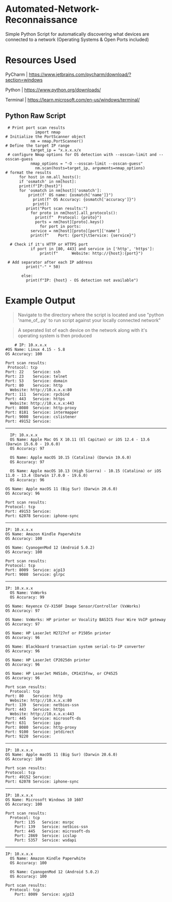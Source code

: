 # Automated-Network-Reconnaissance
Simple Python Script for automatically discovering what devices are connected to a network (Operating Systems & Open Ports included)

# Resources Used 
PyCharm | https://www.jetbrains.com/pycharm/download/?section=windows

Python | https://www.python.org/downloads/

Terminal | https://learn.microsoft.com/en-us/windows/terminal/

<h2>Python Raw Script</h2>
  
     # Print port scan results
                 import nmap
    # Initialize the PortScanner object
               nm = nmap.PortScanner()
    # Define the target IP range 
               target_ip = "x.x.x.x/x
     # configure Nmap options for OS detection with --osscan-limit and --osscan-guess
               nmap_options = "-O --osscan-limit --osscan-guess"
                 nm.scan(hosts=target_ip, arguments=nmap_options)
    # format the results
          for host in nm.all_hosts():
          if 'osmatch' in nm[host]:
          print(f"IP:{host}")
          for 'osmatch in nm[host]['osmatch']:
              print(f' OS name: {osmatch['name']}")
                print(f" OS Accuracy: {osmatch['accuracy']}")
                print()
             print("Port scan results:")
               for proto in nm[host].all_protocols():
                 print(f"  Protocol: {proto}")
                 ports = nm[host][proto].keys()
                   for port in ports:
               service = nm[host][proto][port]['name']
               print(f"    Port: {port}\tService: {service}")

      # Check if it's HTTP or HTTPS port
               if port in [80, 443] and service in ['http', 'https']:
                   print(f"      Website: http://{host}:{port}")

     # Add separator after each IP address
             print("-" * 50)

           else:
             print(f"IP: {host} - OS detection not available")

# Example Output

> Navigate to the directory where the script is located and use "python 'name_of_.py' to run script against your locally connected network"

> A seperated list of each device on the network along with it's operating system is then produced
  
        # IP: 10.x.x.x
    #OS Name: Linux 4.15 - 5.8
    OS Accuracy: 100

    Port scan results:
     Protocol: tcp
    Port: 22    Service: ssh
    Port: 23    Service: telnet
    Port: 53    Service: domain
    Port: 80    Service: http
      Website: http://10.x.x.x:80
    Port: 111   Service: rpcbind
    Port: 443   Service: https
      Website: http://10.x.x.x:443
    Port: 8080  Service: http-proxy
    Port: 8181  Service: intermapper
    Port: 9000  Service: cslistener
    Port: 49152 Service:
--------------------------------------------------
      IP: 10.x.x.x
      OS Name: Apple Mac OS X 10.11 (El Capitan) or iOS 12.4 - 13.6 (Darwin 15.6.0 - 19.6.0)
      OS Accuracy: 97

      OS Name: Apple macOS 10.15 (Catalina) (Darwin 19.6.0)
      OS Accuracy: 97

      OS Name: Apple macOS 10.13 (High Sierra) - 10.15 (Catalina) or iOS 11.0 - 13.4 (Darwin 17.0.0 - 19.6.0)
      OS Accuracy: 96

    OS Name: Apple macOS 11 (Big Sur) (Darwin 20.6.0)
    OS Accuracy: 96

    Port scan results:
    Protocol: tcp
    Port: 49153 Service:
    Port: 62078 Service: iphone-sync
--------------------------------------------------
    IP: 10.x.x.x
    OS Name: Amazon Kindle Paperwhite
    OS Accuracy: 100

    OS Name: CyanogenMod 12 (Android 5.0.2)
    OS Accuracy: 100

    Port scan results:
    Protocol: tcp
    Port: 8009  Service: ajp13
    Port: 9080  Service: glrpc
--------------------------------------------------
    IP: 10.x.x.x
      OS Name: VxWorks
      OS Accuracy: 99

    OS Name: Keyence CV-X150F Image Sensor/Controller (VxWorks)
    OS Accuracy: 97

    OS Name: VxWorks: HP printer or Vocality BASICS Four Wire VoIP gateway
    OS Accuracy: 97

    OS Name: HP LaserJet M2727nf or P1505n printer
    OS Accuracy: 96

    OS Name: Blackboard transaction system serial-to-IP converter
    OS Accuracy: 96

    OS Name: HP LaserJet CP2025dn printer
    OS Accuracy: 96

    OS Name: HP LaserJet M451dn, CM1415fnw, or CP4525
    OS Accuracy: 96

    Port scan results:
      Protocol: tcp
    Port: 80    Service: http
      Website: http://10.x.x.x:80
    Port: 139   Service: netbios-ssn
    Port: 443   Service: https
      Website: http://10.x.x.x:443
    Port: 445   Service: microsoft-ds
    Port: 631   Service: ipp
    Port: 8080  Service: http-proxy
    Port: 9100  Service: jetdirect
    Port: 9220  Service:
--------------------------------------------------
    IP: 10.x.x.x
    OS Name: Apple macOS 11 (Big Sur) (Darwin 20.6.0)
    OS Accuracy: 100

    Port scan results:
    Protocol: tcp
    Port: 49152 Service:
    Port: 62078 Service: iphone-sync
--------------------------------------------------
    IP: 10.x.x.x
    OS Name: Microsoft Windows 10 1607
    OS Accuracy: 100

    Port scan results:
      Protocol: tcp
        Port: 135   Service: msrpc
        Port: 139   Service: netbios-ssn
        Port: 445   Service: microsoft-ds
        Port: 2869  Service: icslap
        Port: 5357  Service: wsdapi
--------------------------------------------------
    IP: 10.x.x.x
      OS Name: Amazon Kindle Paperwhite
      OS Accuracy: 100
    
      OS Name: CyanogenMod 12 (Android 5.0.2)
      OS Accuracy: 100
    
    Port scan results:
      Protocol: tcp
        Port: 8009  Service: ajp13


